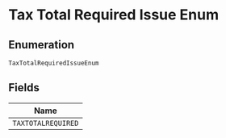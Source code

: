 
# Tax Total Required Issue Enum

## Enumeration

`TaxTotalRequiredIssueEnum`

## Fields

| Name |
|  --- |
| `TAXTOTALREQUIRED` |

